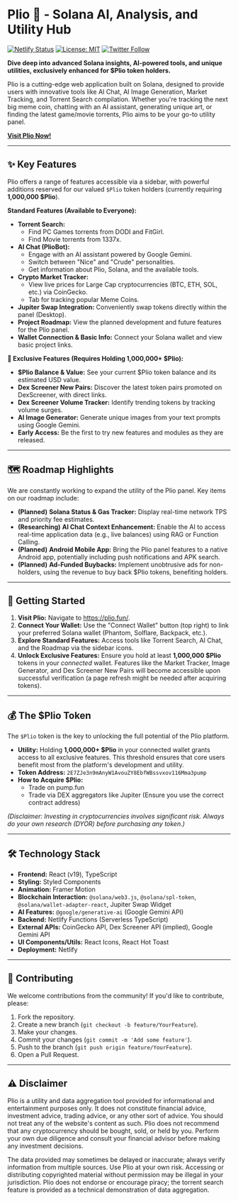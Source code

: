 # Plio 🔎 - Solana AI, Analysis, and Utility Hub

[![Netlify Status](https://api.netlify.com/api/v1/badges/1e13aef6-6174-471c-8802-02ab6c6137ae/deploy-status)](https://app.netlify.com/sites/plio-sol/deploys) [![License: MIT](https://img.shields.io/badge/License-MIT-yellow.svg)](https://opensource.org/licenses/MIT) [![Twitter Follow](https://img.shields.io/twitter/follow/PlioSol?style=social)](https://twitter.com/PlioSol)

**Dive deep into advanced Solana insights, AI-powered tools, and unique utilities, exclusively enhanced for $Plio token holders.**

Plio is a cutting-edge web application built on Solana, designed to provide users with innovative tools like AI Chat, AI Image Generation, Market Tracking, and Torrent Search compilation. Whether you're tracking the next big meme coin, chatting with an AI assistant, generating unique art, or finding the latest game/movie torrents, Plio aims to be your go-to utility panel.

**[Visit Plio Now!](https://plio.fun/)**

---

## ✨ Key Features

Plio offers a range of features accessible via a sidebar, with powerful additions reserved for our valued `$Plio` token holders (currently requiring **1,000,000 $Plio**).

**Standard Features (Available to Everyone):**

*   **Torrent Search:**
    *   Find PC Games torrents from DODI and FitGirl.
    *   Find Movie torrents from 1337x.
*   **AI Chat (PlioBot):**
    *   Engage with an AI assistant powered by Google Gemini.
    *   Switch between "Nice" and "Crude" personalities.
    *   Get information about Plio, Solana, and the available tools.
*   **Crypto Market Tracker:**
    *   View live prices for Large Cap cryptocurrencies (BTC, ETH, SOL, etc.) via CoinGecko.
    *   Tab for tracking popular Meme Coins.
*   **Jupiter Swap Integration:** Conveniently swap tokens directly within the panel (Desktop).
*   **Project Roadmap:** View the planned development and future features for the Plio panel.
*   **Wallet Connection & Basic Info:** Connect your Solana wallet and view basic project links.

**💎 Exclusive Features (Requires Holding 1,000,000+ $Plio):**

*   **$Plio Balance & Value:** See your current $Plio token balance and its estimated USD value.
*   **Dex Screener New Pairs:** Discover the latest token pairs promoted on DexScreener, with direct links.
*   **Dex Screener Volume Tracker:** Identify trending tokens by tracking volume surges.
*   **AI Image Generator:** Generate unique images from your text prompts using Google Gemini.
*   **Early Access:** Be the first to try new features and modules as they are released.

---

## 🗺️ Roadmap Highlights

We are constantly working to expand the utility of the Plio panel. Key items on our roadmap include:

*   **(Planned)** **Solana Status & Gas Tracker:** Display real-time network TPS and priority fee estimates.
*   **(Researching)** **AI Chat Context Enhancement:** Enable the AI to access real-time application data (e.g., live balances) using RAG or Function Calling.
*   **(Planned)** **Android Mobile App:** Bring the Plio panel features to a native Android app, potentially including push notifications and APK search.
*   **(Planned)** **Ad-Funded Buybacks:** Implement unobtrusive ads for non-holders, using the revenue to buy back $Plio tokens, benefiting holders.

---

## 🚀 Getting Started

1.  **Visit Plio:** Navigate to https://plio.fun/.
2.  **Connect Your Wallet:** Use the "Connect Wallet" button (top right) to link your preferred Solana wallet (Phantom, Solflare, Backpack, etc.).
3.  **Explore Standard Features:** Access tools like Torrent Search, AI Chat, and the Roadmap via the sidebar icons.
4.  **Unlock Exclusive Features:** Ensure you hold at least **1,000,000 $Plio** tokens in your *connected* wallet. Features like the Market Tracker, Image Generator, and Dex Screener New Pairs will become accessible upon successful verification (a page refresh might be needed after acquiring tokens).

---

## 💰 The $Plio Token

The `$Plio` token is the key to unlocking the full potential of the Plio platform.

*   **Utility:** Holding **1,000,000+ $Plio** in your connected wallet grants access to all exclusive features. This threshold ensures that core users benefit most from the platform's development and utility.
*   **Token Address:** `2E7ZJe3n9mAnyW1AvouZY8EbfWBssvxov116Mma3pump`
*   **How to Acquire $Plio:**
    *   Trade on pump.fun
    *   Trade via DEX aggregators like Jupiter (Ensure you use the correct contract address)

*(Disclaimer: Investing in cryptocurrencies involves significant risk. Always do your own research (DYOR) before purchasing any token.)*

---

## 🛠 Technology Stack

*   **Frontend:** React (v19), TypeScript
*   **Styling:** Styled Components
*   **Animation:** Framer Motion
*   **Blockchain Interaction:** `@solana/web3.js`, `@solana/spl-token`, `@solana/wallet-adapter-react`, Jupiter Swap Widget
*   **AI Features:** `@google/generative-ai` (Google Gemini API)
*   **Backend:** Netlify Functions (Serverless TypeScript)
*   **External APIs:** CoinGecko API, Dex Screener API (implied), Google Gemini API
*   **UI Components/Utils:** React Icons, React Hot Toast
*   **Deployment:** Netlify

---

## 🤝 Contributing

We welcome contributions from the community! If you'd like to contribute, please:

1.  Fork the repository.
2.  Create a new branch (`git checkout -b feature/YourFeature`).
3.  Make your changes.
4.  Commit your changes (`git commit -m 'Add some feature'`).
5.  Push to the branch (`git push origin feature/YourFeature`).
6.  Open a Pull Request.

---

## ⚠️ Disclaimer

Plio is a utility and data aggregation tool provided for informational and entertainment purposes only. It does not constitute financial advice, investment advice, trading advice, or any other sort of advice. You should not treat any of the website's content as such. Plio does not recommend that any cryptocurrency should be bought, sold, or held by you. Perform your own due diligence and consult your financial advisor before making any investment decisions.

The data provided may sometimes be delayed or inaccurate; always verify information from multiple sources. Use Plio at your own risk. Accessing or distributing copyrighted material without permission may be illegal in your jurisdiction. Plio does not endorse or encourage piracy; the torrent search feature is provided as a technical demonstration of data aggregation.
